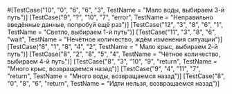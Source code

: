 #[TestCase("10", "0", "6", "6", "3", TestName = "Мало воды, выбираем 3-й путь")]
[TestCase("9", "?", "10", "7", "error", TestName = "Неправильно введённые данные, попробуй ещё раз")]
[TestCase("12", "3", "8", "6", "1", TestName = "Светло, выбираем 1-й путь")]
[TestCase("11", "3", "8", "6", "wait", TestName = "Нечётное количество, ждём изменения ситуации")]
[TestCase("8", "1", "8", "4", "2", TestName = " Мало крыс, выбираем 2-й путь")]
[TestCase("8", "2", "8", "5", "4", TestName = "Чётное количество, выбираем 4-й путь")]
[TestCase("8", "3", "10", "9", "return", TestName = "Много крыс, возвращаемся назад")]
[TestCase("9", "4", "11", "7", "return", TestName = "Много воды, возвращаемся назад")]
[TestCase("8", "0", "8", "6", "return", TestName = "Идти нельзя, возвращаемся назад")]
